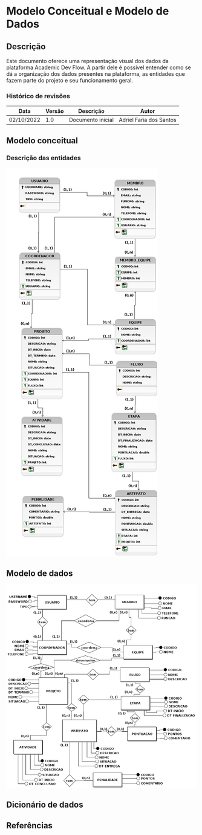 # Modelo Conceitual e Modelo de Dados

## Descrição

Este documento oferece uma representação visual dos dados da plataforma Academic
Dev Flow. A partir dele é possível entender como se dá a organização dos dados
presentes na plataforma, as entidades que fazem parte do projeto e seu
funcionamento geral.

### Histórico de revisões

| Data       | Versão | Descrição         | Autor                   |
| ---------- | ------ | ----------------- | ----------------------- |
| 02/10/2022 | 1.0    | Documento inicial | Adriel Faria dos Santos |

## Modelo conceitual

### Descrição das entidades

![Modelo de dados do projeto](./images/modelo-conceitual.png)

## Modelo de dados

![Modelo de dados do projeto](./images/modelo-dados.png)

## Dicionário de dados

## Referências
